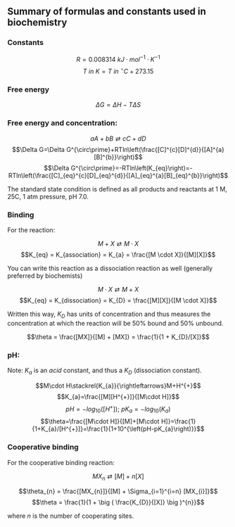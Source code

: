 ## Summary of formulas and constants used in biochemistry

### Constants

$$R=0.008314\ kJ\cdot mol^{-1}\cdot K^{-1}$$
$$T\ in\ K=T\ in\ ^{\circ}C+273.15$$

### Free energy

$$\Delta G = \Delta H - T \Delta S$$

### Free energy and concentration:

$$aA+bB\rightleftarrows cC+dD$$
$$\Delta G=\Delta G^{\circ\prime}+RTln\left(\frac{[C]^{c}[D]^{d}}{[A]^{a}[B]^{b}}\right)$$
$$\Delta G^{\circ\prime}=-RTln\left(K_{eq}\right)=-RTln\left(\frac{[C]_{eq}^{c}[D]_{eq}^{d}}{[A]_{eq}^{a}[B]_{eq}^{b}}\right)$$

The standard state condition is defined as all products and reactants at 1 M, 25C, 1 atm pressure, pH 7.0.  

### Binding

For the reaction:

$$M + X \rightleftarrows M \cdot X$$
$$K_{eq} = K_{association} = K_{a} = \frac{[M \cdot X]}{[M][X]}$$

You can write this reaction as a dissociation reaction as well (generally preferred by biochemists)

$$M \cdot X \rightleftarrows M + X$$
$$K_{eq} = K_{dissociation} = K_{D} = \frac{[M][X]}{[M \cdot X]}$$

Written this way, $K_{D}$ has units of concentration and thus measures the concentration at which the reaction will be 50% bound and 50% unbound.

$$\theta = \frac{[MX]}{[M] + [MX]} = \frac{1}{1 + K_{D}/[X]}$$

### pH:

Note: $K_{a}$ is an *acid* constant, and thus a $K_{D}$ (dissociation constant).

$$M\cdot H\stackrel{K_{a}}{\rightleftarrows}M+H^{+}$$
$$K_{a}=\frac{[M][H^{+}]}{[M\cdot H]}$$
$$pH=-log_{10}\left([H^{+}]\right);\ pK_{a}=-log_{10}\left(K_{a}\right)$$
$$\theta=\frac{[M\cdot H]}{[M]+[M\cdot H]}=\frac{1}{1+K_{a}/[H^{+}]}=\frac{1}{1+10^{\left(pH-pK_{a}\right)}}$$

### Cooperative binding

For the cooperative binding reaction:

$$MX_{n} \rightleftarrows [M] + n[X]$$

$$\theta_{n} = \frac{[MX_{n}]}{[M] + \Sigma_{i=1}^{i=n} [MX_{i}]}$$
$$\theta = \frac{1}{1 + \big ( \frac{K_{D}}{[X]} \big )^{n}}$$


where $n$ is the number of cooperating sites.
